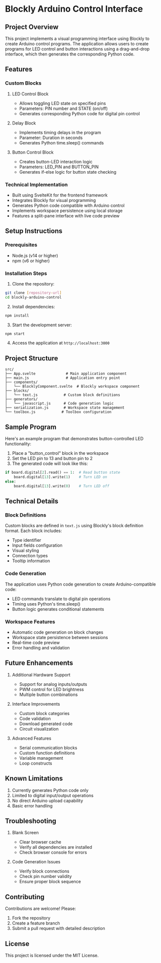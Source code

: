 # Blockly Arduino Control Interface

## Project Overview
This project implements a visual programming interface using Blockly to create Arduino control programs. The application allows users to create programs for LED control and button interactions using a drag-and-drop interface, which then generates the corresponding Python code.

## Features

### Custom Blocks
1. LED Control Block
   - Allows toggling LED state on specified pins
   - Parameters: PIN number and STATE (on/off)
   - Generates corresponding Python code for digital pin control

2. Delay Block
   - Implements timing delays in the program
   - Parameter: Duration in seconds
   - Generates Python time.sleep() commands

3. Button Control Block
   - Creates button-LED interaction logic
   - Parameters: LED_PIN and BUTTON_PIN
   - Generates if-else logic for button state checking

### Technical Implementation
- Built using SvelteKit for the frontend framework
- Integrates Blockly for visual programming
- Generates Python code compatible with Arduino control
- Implements workspace persistence using local storage
- Features a split-pane interface with live code preview

## Setup Instructions

### Prerequisites
- Node.js (v14 or higher)
- npm (v6 or higher)

### Installation Steps
1. Clone the repository:
```bash
git clone [repository-url]
cd blockly-arduino-control
```

2. Install dependencies:
```bash
npm install
```

3. Start the development server:
```bash
npm start
```

4. Access the application at `http://localhost:3000`

## Project Structure
```
src/
├── App.svelte              # Main application component
├── main.js                 # Application entry point
├── components/
│   └── BlocklyComponent.svelte  # Blockly workspace component
├── blocks/
│   └── text.js            # Custom block definitions
├── generators/
│   └── javascript.js      # Code generation logic
├── serialization.js       # Workspace state management
└── toolbox.js            # Toolbox configuration
```

## Sample Program
Here's an example program that demonstrates button-controlled LED functionality:

1. Place a "button_control" block in the workspace
2. Set the LED pin to 13 and button pin to 2
3. The generated code will look like this:
```python
if board.digital[2].read() == 1:  # Read button state
    board.digital[13].write(1)    # Turn LED on
else:
    board.digital[13].write(0)    # Turn LED off
```

## Technical Details

### Block Definitions
Custom blocks are defined in `text.js` using Blockly's block definition format. Each block includes:
- Type identifier
- Input fields configuration
- Visual styling
- Connection types
- Tooltip information

### Code Generation
The application uses Python code generation to create Arduino-compatible code:
- LED commands translate to digital pin operations
- Timing uses Python's time.sleep()
- Button logic generates conditional statements

### Workspace Features
- Automatic code generation on block changes
- Workspace state persistence between sessions
- Real-time code preview
- Error handling and validation

## Future Enhancements
1. Additional Hardware Support
   - Support for analog inputs/outputs
   - PWM control for LED brightness
   - Multiple button combinations

2. Interface Improvements
   - Custom block categories
   - Code validation
   - Download generated code
   - Circuit visualization

3. Advanced Features
   - Serial communication blocks
   - Custom function definitions
   - Variable management
   - Loop constructs

## Known Limitations
1. Currently generates Python code only
2. Limited to digital input/output operations
3. No direct Arduino upload capability
4. Basic error handling

## Troubleshooting
1. Blank Screen
   - Clear browser cache
   - Verify all dependencies are installed
   - Check browser console for errors

2. Code Generation Issues
   - Verify block connections
   - Check pin number validity
   - Ensure proper block sequence

## Contributing
Contributions are welcome! Please:
1. Fork the repository
2. Create a feature branch
3. Submit a pull request with detailed description

## License
This project is licensed under the MIT License.
